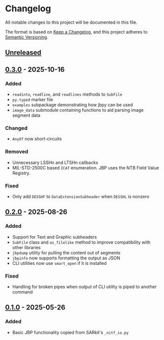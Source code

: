# Changelog

All notable changes to this project will be documented in this file.

The format is based on [Keep a Changelog](https://keepachangelog.com/en/1.1.0/),
and this project adheres to [Semantic Versioning](https://semver.org/spec/v2.0.0.html).

## [Unreleased]


## [0.3.0] - 2025-10-16

### Added
- `readinto`, `readline`, and `readlines` methods to `SubFile`
- `py.typed` marker file
- `examples` subpackage demonstrating how jbpy can be used
- `image_data` submodule containing functions to aid parsing image segment data

### Changed
- `AnyOf` now short-circuits

### Removed
- Unnecessary LSSHn and LTSHn callbacks
- MIL-STD-2500C based `ICAT` enumeration. JBP uses the NTB Field Value Registry.

### Fixed
- Only add `DESSHF` to `DataExtensionSubheader` when `DESSHL` is nonzero


## [0.2.0] - 2025-08-26

### Added
- Support for Text and Graphic subheaders
- `SubFile` class and `as_filelike` method to improve compatibility with other libraries
- `jbpdump` utility for pulling the content out of segments
- `jbpinfo` now supports formatting the output as JSON
- CLI utilities now use `smart_open` if it is installed

### Fixed
- Handling for broken pipes when output of CLI utility is piped to another command


## [0.1.0] - 2025-05-26

### Added
- Basic JBP functionality copied from SARkit's `_nitf_io.py`

[unreleased]: https://github.com/ValkyrieSystems/jbpy/compare/v0.3.0...HEAD
[0.3.0]: https://github.com/ValkyrieSystems/jbpy/compare/v0.2.0...v0.3.0
[0.2.0]: https://github.com/ValkyrieSystems/jbpy/compare/v0.1.0...v0.2.0
[0.1.0]: https://github.com/ValkyrieSystems/jbpy/releases/tag/v0.1.0
